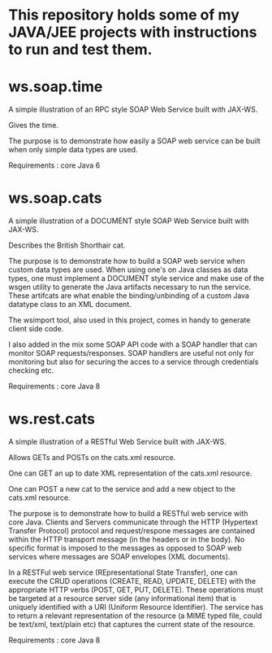 # This repository holds some of my JAVA/JEE projects with instructions to run and test them. 

# ws.soap.time 

A simple illustration of an RPC style SOAP Web Service built with JAX-WS. 

Gives the time.

The purpose is to demonstrate how easily a SOAP web service can be built when only simple data types are used.

Requirements : core Java 6

# ws.soap.cats 

A simple illustration of a DOCUMENT style SOAP Web Service built with JAX-WS.

Describes the British Shorthair cat.

The purpose is to demonstrate how to build a SOAP web service when custom data types are used. When using one's on Java classes as data types, one must implement a DOCUMENT style service and make use of the wsgen utility to generate the Java artifacts necessary to run the service. These artifcats are what enable the binding/unbinding of a custom Java datatype class to an XML document.

The wsimport tool, also used in this project, comes in handy to generate client side code.

I also added in the mix some SOAP API code with a SOAP handler that can monitor SOAP requests/responses. SOAP handlers are useful not only for monitoring but also for securing the acces to a service through credentials checking etc.

Requirements : core Java 8

# ws.rest.cats

A simple illustration of a RESTful Web Service built with JAX-WS. 

Allows GETs and POSTs on the cats.xml resource.

One can GET an up to date XML representation of the cats.xml resource.

One can POST a new cat to the service and add a new object to the cats.xml resource.

The purpose is to demonstrate how to build a RESTful web service with core Java. Clients and Servers communicate through the HTTP (Hypertext Transfer Protocol) protocol and request/respone messages are contained within the HTTP transport message (in the headers or in the body). No specific format is imposed to the messages as opposed to SOAP web services where messages are SOAP envelopes (XML documents).

In a RESTFul web service (REpresentational State Transfer), one can execute the CRUD operations (CREATE, READ, UPDATE, DELETE) with the appropriate HTTP verbs (POST, GET, PUT, DELETE). These operations must be targeted at a resource server side (any informational item) that is uniquely identified with a URI (Uniform Resource Identifier). The service has to return a relevant representation of the resource (a MIME typed file, could be text/xml, text/plain etc) that captures the current state of the resource.

Requirements : core Java 8

